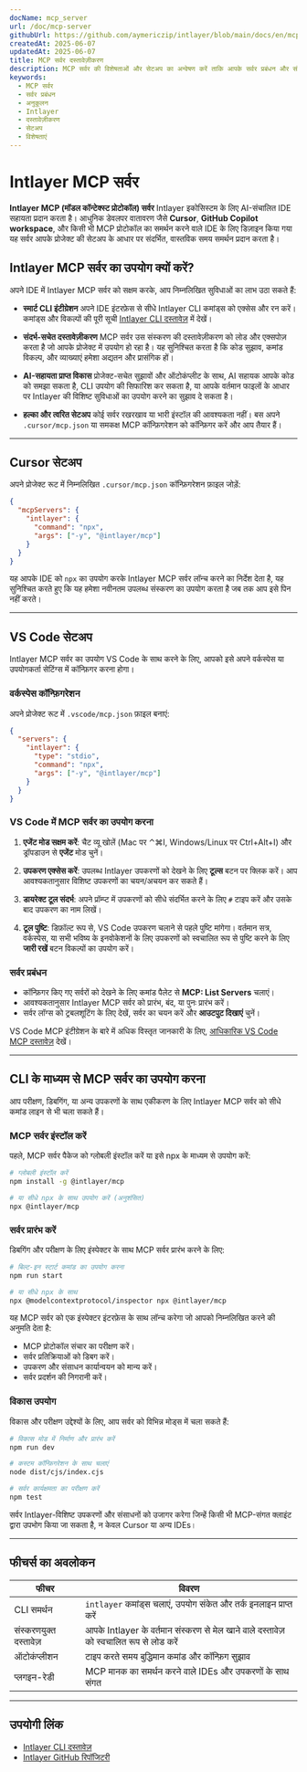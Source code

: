 ```yaml
---
docName: mcp_server
url: /doc/mcp-server
githubUrl: https://github.com/aymericzip/intlayer/blob/main/docs/en/mcp_server.md
createdAt: 2025-06-07
updatedAt: 2025-06-07
title: MCP सर्वर दस्तावेज़ीकरण
description: MCP सर्वर की विशेषताओं और सेटअप का अन्वेषण करें ताकि आपके सर्वर प्रबंधन और संचालन को अनुकूलित किया जा सके।
keywords:
  - MCP सर्वर
  - सर्वर प्रबंधन
  - अनुकूलन
  - Intlayer
  - दस्तावेज़ीकरण
  - सेटअप
  - विशेषताएं
---
```


# Intlayer MCP सर्वर

**Intlayer MCP (मॉडल कॉन्टेक्स्ट प्रोटोकॉल) सर्वर** Intlayer इकोसिस्टम के लिए AI-संचालित IDE सहायता प्रदान करता है। आधुनिक डेवलपर वातावरण जैसे **Cursor**, **GitHub Copilot workspace**, और किसी भी MCP प्रोटोकॉल का समर्थन करने वाले IDE के लिए डिज़ाइन किया गया यह सर्वर आपके प्रोजेक्ट की सेटअप के आधार पर संदर्भित, वास्तविक समय समर्थन प्रदान करता है।

## Intlayer MCP सर्वर का उपयोग क्यों करें?

अपने IDE में Intlayer MCP सर्वर को सक्षम करके, आप निम्नलिखित सुविधाओं का लाभ उठा सकते हैं:

- **स्मार्ट CLI इंटीग्रेशन**
  अपने IDE इंटरफ़ेस से सीधे Intlayer CLI कमांड्स को एक्सेस और रन करें। कमांड्स और विकल्पों की पूरी सूची [Intlayer CLI दस्तावेज़](https://github.com/aymericzip/intlayer/blob/main/docs/hi/intlayer_cli.md) में देखें।

- **संदर्भ-सचेत दस्तावेज़ीकरण**
  MCP सर्वर उस संस्करण की दस्तावेज़ीकरण को लोड और एक्सपोज़ करता है जो आपके प्रोजेक्ट में उपयोग हो रहा है। यह सुनिश्चित करता है कि कोड सुझाव, कमांड विकल्प, और व्याख्याएं हमेशा अद्यतन और प्रासंगिक हों।

- **AI-सहायता प्राप्त विकास**
  प्रोजेक्ट-सचेत सुझावों और ऑटोकंप्लीट के साथ, AI सहायक आपके कोड को समझा सकता है, CLI उपयोग की सिफारिश कर सकता है, या आपके वर्तमान फाइलों के आधार पर Intlayer की विशिष्ट सुविधाओं का उपयोग करने का सुझाव दे सकता है।

- **हल्का और त्वरित सेटअप**
  कोई सर्वर रखरखाव या भारी इंस्टॉल की आवश्यकता नहीं। बस अपने `.cursor/mcp.json` या समकक्ष MCP कॉन्फ़िगरेशन को कॉन्फ़िगर करें और आप तैयार हैं।

---

## Cursor सेटअप

अपने प्रोजेक्ट रूट में निम्नलिखित `.cursor/mcp.json` कॉन्फ़िगरेशन फ़ाइल जोड़ें:

```json
{
  "mcpServers": {
    "intlayer": {
      "command": "npx",
      "args": ["-y", "@intlayer/mcp"]
    }
  }
}
```

यह आपके IDE को `npx` का उपयोग करके Intlayer MCP सर्वर लॉन्च करने का निर्देश देता है, यह सुनिश्चित करते हुए कि यह हमेशा नवीनतम उपलब्ध संस्करण का उपयोग करता है जब तक आप इसे पिन नहीं करते।

---

## VS Code सेटअप

Intlayer MCP सर्वर का उपयोग VS Code के साथ करने के लिए, आपको इसे अपने वर्कस्पेस या उपयोगकर्ता सेटिंग्स में कॉन्फ़िगर करना होगा।

### वर्कस्पेस कॉन्फ़िगरेशन

अपने प्रोजेक्ट रूट में `.vscode/mcp.json` फ़ाइल बनाएं:

```json
{
  "servers": {
    "intlayer": {
      "type": "stdio",
      "command": "npx",
      "args": ["-y", "@intlayer/mcp"]
    }
  }
}
```

### VS Code में MCP सर्वर का उपयोग करना

1. **एजेंट मोड सक्षम करें**: चैट व्यू खोलें (Mac पर ⌃⌘I, Windows/Linux पर Ctrl+Alt+I) और ड्रॉपडाउन से **एजेंट** मोड चुनें।

2. **उपकरण एक्सेस करें**: उपलब्ध Intlayer उपकरणों को देखने के लिए **टूल्स** बटन पर क्लिक करें। आप आवश्यकतानुसार विशिष्ट उपकरणों का चयन/अचयन कर सकते हैं।

3. **डायरेक्ट टूल संदर्भ**: अपने प्रॉम्प्ट में उपकरणों को सीधे संदर्भित करने के लिए `#` टाइप करें और उसके बाद उपकरण का नाम लिखें।

4. **टूल पुष्टि**: डिफ़ॉल्ट रूप से, VS Code उपकरण चलाने से पहले पुष्टि मांगेगा। वर्तमान सत्र, वर्कस्पेस, या सभी भविष्य के इनवोकेशनों के लिए उपकरणों को स्वचालित रूप से पुष्टि करने के लिए **जारी रखें** बटन विकल्पों का उपयोग करें।

### सर्वर प्रबंधन

- कॉन्फ़िगर किए गए सर्वरों को देखने के लिए कमांड पैलेट से **MCP: List Servers** चलाएं।
- आवश्यकतानुसार Intlayer MCP सर्वर को प्रारंभ, बंद, या पुनः प्रारंभ करें।
- सर्वर लॉग्स को ट्रबलशूटिंग के लिए देखें, सर्वर का चयन करें और **आउटपुट दिखाएं** चुनें।

VS Code MCP इंटीग्रेशन के बारे में अधिक विस्तृत जानकारी के लिए, [आधिकारिक VS Code MCP दस्तावेज़](https://code.visualstudio.com/docs/copilot/chat/mcp-servers) देखें।

---

## CLI के माध्यम से MCP सर्वर का उपयोग करना

आप परीक्षण, डिबगिंग, या अन्य उपकरणों के साथ एकीकरण के लिए Intlayer MCP सर्वर को सीधे कमांड लाइन से भी चला सकते हैं।

### MCP सर्वर इंस्टॉल करें

पहले, MCP सर्वर पैकेज को ग्लोबली इंस्टॉल करें या इसे npx के माध्यम से उपयोग करें:

```bash
# ग्लोबली इंस्टॉल करें
npm install -g @intlayer/mcp

# या सीधे npx के साथ उपयोग करें (अनुशंसित)
npx @intlayer/mcp
```

### सर्वर प्रारंभ करें

डिबगिंग और परीक्षण के लिए इंस्पेक्टर के साथ MCP सर्वर प्रारंभ करने के लिए:

```bash
# बिल्ट-इन स्टार्ट कमांड का उपयोग करना
npm run start

# या सीधे npx के साथ
npx @modelcontextprotocol/inspector npx @intlayer/mcp
```

यह MCP सर्वर को एक इंस्पेक्टर इंटरफ़ेस के साथ लॉन्च करेगा जो आपको निम्नलिखित करने की अनुमति देता है:

- MCP प्रोटोकॉल संचार का परीक्षण करें।
- सर्वर प्रतिक्रियाओं को डिबग करें।
- उपकरण और संसाधन कार्यान्वयन को मान्य करें।
- सर्वर प्रदर्शन की निगरानी करें।

### विकास उपयोग

विकास और परीक्षण उद्देश्यों के लिए, आप सर्वर को विभिन्न मोड्स में चला सकते हैं:

```bash
# विकास मोड में निर्माण और प्रारंभ करें
npm run dev

# कस्टम कॉन्फ़िगरेशन के साथ चलाएं
node dist/cjs/index.cjs

# सर्वर कार्यक्षमता का परीक्षण करें
npm test
```

सर्वर Intlayer-विशिष्ट उपकरणों और संसाधनों को उजागर करेगा जिन्हें किसी भी MCP-संगत क्लाइंट द्वारा उपभोग किया जा सकता है, न केवल Cursor या अन्य IDEs।

---

## फीचर्स का अवलोकन

| फीचर                   | विवरण                                                                                   |
| ---------------------- | --------------------------------------------------------------------------------------- |
| CLI समर्थन             | `intlayer` कमांड्स चलाएं, उपयोग संकेत और तर्क इनलाइन प्राप्त करें                       |
| संस्करणयुक्त दस्तावेज़ | आपके Intlayer के वर्तमान संस्करण से मेल खाने वाले दस्तावेज़ को स्वचालित रूप से लोड करें |
| ऑटोकंप्लीशन            | टाइप करते समय बुद्धिमान कमांड और कॉन्फ़िग सुझाव                                         |
| प्लगइन-रेडी            | MCP मानक का समर्थन करने वाले IDEs और उपकरणों के साथ संगत                                |

---

## उपयोगी लिंक

- [Intlayer CLI दस्तावेज़](https://github.com/aymericzip/intlayer/blob/main/docs/hi/intlayer_cli.md)
- [Intlayer GitHub रिपॉजिटरी](https://github.com/aymericzip/intlayer)
